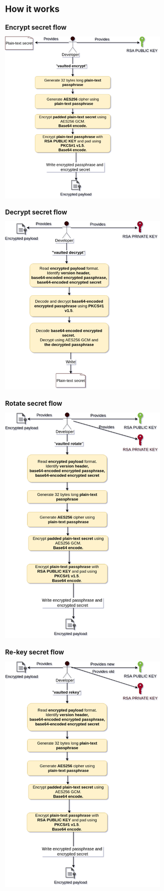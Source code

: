 # How it works

## Encrypt secret flow

![VED encrypt secret flow](.github/ved-encrypt-secret-flow.png)

## Decrypt secret flow

![VED decrypt secret flow](.github/ved-decrypt-secret-flow.png)

## Rotate secret flow

![VED rotate secret flow](.github/ved-rotate-secret-flow.png)

## Re-key secret flow

![VED rekey secret flow](.github/ved-rekey-secret-flow.png)
